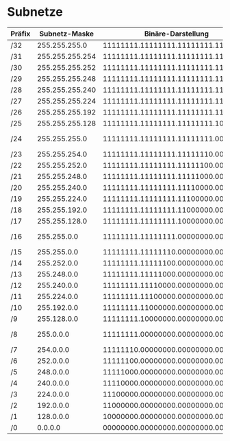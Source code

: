 # Subnetze

|Präfix|Subnetz-Maske|Binäre-Darstellung|Größe|Kommentar
| -- | -- | -- | -- | -- |
| /32 | 255.255.255.0 | 11111111.11111111.11111111.11111111 | 1 ||
| /31 | 255.255.255.254 | 11111111.11111111.11111111.11111110 | 2 ||
| /30 | 255.255.255.252 | 11111111.11111111.11111111.11111100 | 4 ||
| /29 | 255.255.255.248 | 11111111.11111111.11111111.11111000 | 8 ||
| /28 | 255.255.255.240 | 11111111.11111111.11111111.11110000 | 16 ||
| /27 | 255.255.255.224 | 11111111.11111111.11111111.11100000 | 32 ||
| /26 | 255.255.255.192 | 11111111.11111111.11111111.11000000 | 64 ||
| /25 | 255.255.255.128 | 11111111.11111111.11111111.10000000 | 128 ||
| /24 | 255.255.255.0 | 11111111.11111111.11111111.00000000 | 256 | Class C-Netz |
| /23 | 255.255.254.0 | 11111111.11111111.11111110.00000000 | 512 ||
| /22 | 255.255.252.0 | 11111111.11111111.11111100.00000000 | 1.024 ||
| /21 | 255.255.248.0 | 11111111.11111111.11111000.00000000 | 2.048 ||
| /20 | 255.255.240.0 | 11111111.11111111.11110000.00000000 | 4.096 ||
| /19 | 255.255.224.0 | 11111111.11111111.11100000.00000000 | 8.192 ||
| /18 | 255.255.192.0 | 11111111.11111111.11000000.00000000 | 16.384 ||
| /17 | 255.255.128.0 | 11111111.11111111.10000000.00000000 | 32.768 ||
| /16 | 255.255.0.0 | 11111111.11111111.00000000.00000000 | 65.536 | Class B-Netz |
| /15 | 255.255.0.0 | 11111111.11111110.00000000.00000000 | 131.072 ||
| /14 | 255.252.0.0 | 11111111.11111100.00000000.00000000 | 262.144 ||
| /13 | 255.248.0.0 | 11111111.11111000.00000000.00000000 | 524.288 ||
| /12 | 255.240.0.0 | 11111111.11110000.00000000.00000000 | 104.8576 ||
| /11 | 255.224.0.0 | 11111111.11100000.00000000.00000000 | 209.7152 ||
| /10 | 255.192.0.0 | 11111111.11000000.00000000.00000000 | 4.194.304 ||
| /9 | 255.128.0.0 | 11111111.10000000.00000000.00000000 | 8.388.608 ||
| /8 | 255.0.0.0 | 11111111.00000000.00000000.00000000 | 16.777.216 | Class A-Netz |
| /7 | 254.0.0.0 | 11111110.00000000.00000000.00000000 | 33.554.428 ||
| /6 | 252.0.0.0 | 11111100.00000000.00000000.00000000 | 67.108.856 ||
| /5 | 248.0.0.0 | 11111000.00000000.00000000.00000000 | 134.217.712 ||
| /4 | 240.0.0.0 | 11110000.00000000.00000000.00000000 | 268.435.424 ||
| /3 | 224.0.0.0 | 11100000.00000000.00000000.00000000 | 536.870.848 ||
| /2 | 192.0.0.0 | 11000000.00000000.00000000.00000000 | 1.073.741.696 ||
| /1 | 128.0.0.0 | 10000000.00000000.00000000.00000000 | 2.147.483.392 || 
| /0 | 0.0.0.0 | 00000000.00000000.00000000.00000000 | 4.294.966.784 ||
